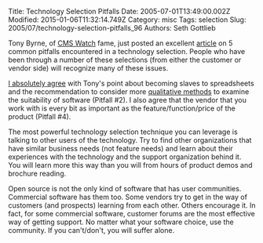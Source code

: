 Title: Technology Selection Pitfalls
Date: 2005-07-01T13:49:00.002Z
Modified: 2015-01-06T11:32:14.749Z
Category: misc
Tags: selection
Slug: 2005/07/technology-selection-pitfalls_96
Authors: Seth Gottlieb

Tony Byrne, of [CMS Watch](http://www.cmswatch.com) fame, just posted an excellent [article](http://www.cmswatch.com/Feature/128-Selecting-Products) on 5 common pitfalls encountered in a technology selection.  People who have been through a number of these selections (from either the customer or vendor side) will recognize many of these issues.  
  
[I absolutely agree](http://contenthere.blogspot.com/2005/01/selecting-cms-with-narratives.html) with Tony's point about becoming slaves to spreadsheets and the recommendation to consider more [qualitative methods](http://www.steptwo.com.au/papers/cmb_narrativetender/index.html) to examine the suitability of software (Pitfall #2).  I also agree that the vendor that you work with is every bit as important as the feature/function/price of the product (Pitfall #4).  
  
The most powerful technology selection technique you can leverage is talking to other users of the technology.  Try to find other organizations that have similar business needs (not feature needs) and learn about their experiences with the technology and the support organization behind it.  You will learn more this way than you will from hours of product demos and brochure reading.  
  
Open source is not the only kind of software that has user communities.  Commercial software has them too.  Some vendors try to get in the way of customers (and prospects) learning from each other.  Others encourage it.  In fact, for some commercial software, customer forums are the most effective way of getting support.  No matter what your software choice, use the community.  If you can't/don't, you will suffer alone.
